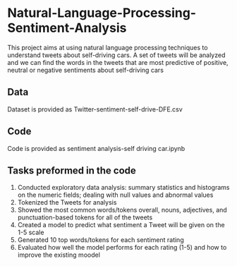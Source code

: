 # Natural-Language-Processing-Sentiment-Analysis
This project aims at using natural language processing techniques to understand tweets about self-driving cars. A set of tweets will be analyzed and we can find the words in the tweets that are most predictive of positive, neutral or negative sentiments about self-driving cars

## Data
Dataset is provided as Twitter-sentiment-self-drive-DFE.csv

## Code
Code is provided as sentiment analysis-self driving car.ipynb

## Tasks preformed in the code 
1) Conducted exploratory data analysis: summary statistics and histograms on the numeric fields; dealing with null values and abnormal values
2) Tokenized the Tweets for analysis
3) Showed the most common words/tokens overall, nouns, adjectives, and punctuation-based tokens for all of the tweets
4) Created a model to predict what sentiment a Tweet will be given on the 1-5 scale
5) Generated 10 top words/tokens for each sentiment rating
5) Evaluated how well the model performs for each rating (1-5) and how to improve the existing moodel
